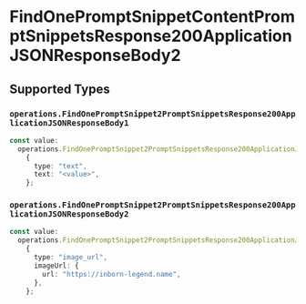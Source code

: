 # FindOnePromptSnippetContentPromptSnippetsResponse200ApplicationJSONResponseBody2


## Supported Types

### `operations.FindOnePromptSnippet2PromptSnippetsResponse200ApplicationJSONResponseBody1`

```typescript
const value:
  operations.FindOnePromptSnippet2PromptSnippetsResponse200ApplicationJSONResponseBody1 =
    {
      type: "text",
      text: "<value>",
    };
```

### `operations.FindOnePromptSnippet2PromptSnippetsResponse200ApplicationJSONResponseBody2`

```typescript
const value:
  operations.FindOnePromptSnippet2PromptSnippetsResponse200ApplicationJSONResponseBody2 =
    {
      type: "image_url",
      imageUrl: {
        url: "https://inborn-legend.name",
      },
    };
```

